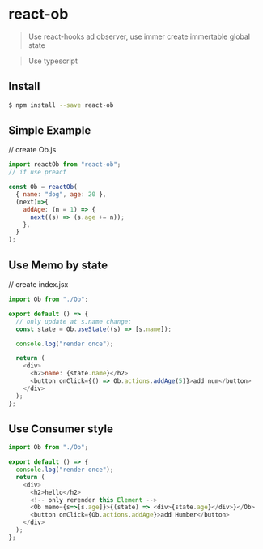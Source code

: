 # react-ob

> Use react-hooks ad observer, use immer create immertable global state

> Use typescript

## Install

```sh
$ npm install --save react-ob
```

## Simple Example

// create Ob.js

```js
import reactOb from "react-ob";
// if use preact

const Ob = reactOb(
  { name: "dog", age: 20 },
  (next)=>{
    addAge: (n = 1) => {
      next((s) => (s.age += n));
    },
  }
);
```

## Use Memo by state

// create index.jsx

```js
import Ob from "./Ob";

export default () => {
  // only update at s.name change:
  const state = Ob.useState((s) => [s.name]);

  console.log("render once");

  return (
    <div>
      <h2>name: {state.name}</h2>
      <button onClick={() => Ob.actions.addAge(5)}>add num</button>
    </div>
  );
};
```

## Use Consumer style

```js
import Ob from "./Ob";

export default () => {
  console.log("render once");
  return (
    <div>
      <h2>hello</h2>
      <!-- only rerender this Element -->
      <Ob memo={s=>[s.age]}>{(state) => <div>{state.age}</div>}</Ob>
      <button onClick={Ob.actions.addAge}>add Humber</button>
    </div>
  );
};
```
